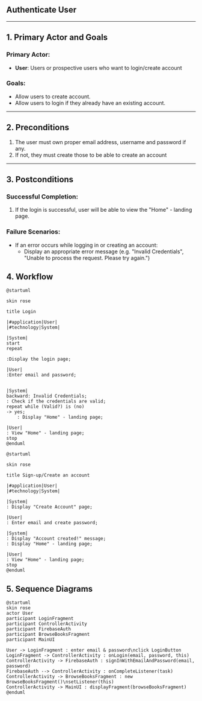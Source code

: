 ## Authenticate User
---

## **1. Primary Actor and Goals**

### **Primary Actor**:
- **User**: Users or prospective users who want to login/create account 

### **Goals**:
- Allow users to create account.
- Allow users to login if they already have an existing account.

---

## **2. Preconditions**

1. The user must own proper email address, username and password if any.
2. If not, they must create those to be able to create an account

---

## **3. Postconditions**

### **Successful Completion**:
1. If the login is successful, user will be able to view the "Home" - landing page.

### **Failure Scenarios**:
- If an error occurs while logging in or creating an account:
    - Display an appropriate error message (e.g. "Invalid Credentials",
      "Unable to process the request. Please try again.")

## 4.  Workflow
````plantuml
@startuml

skin rose

title Login 

|#application|User|
|#technology|System|

|System|
start
repeat

:Display the login page;

|User|
:Enter email and password;


|System|
backward: Invalid Credentials;
: Check if the credentials are valid;
repeat while (Valid?) is (no)
-> yes;
    : Display "Home" - landing page;

|User|
: View "Home" - landing page;
stop
@enduml
`````
````plantuml
@startuml

skin rose

title Sign-up/Create an account

|#application|User|
|#technology|System|

|System|
: Display "Create Account" page;

|User|
: Enter email and create password;

|System|
: Display "Account created!" message;
: Display "Home" - landing page;

|User|
: View "Home" - landing page;
stop
@enduml
`````
## 5. Sequence Diagrams


```plantuml
@startuml
skin rose
actor User
participant LoginFragment
participant ControllerActivity
participant FirebaseAuth
participant BrowseBooksFragment
participant MainUI

User -> LoginFragment : enter email & password\nclick LoginButton
LoginFragment -> ControllerActivity : onLogin(email, password, this)
ControllerActivity -> FirebaseAuth : signInWithEmailAndPassword(email, password)
FirebaseAuth --> ControllerActivity : onCompleteListener(task)
ControllerActivity -> BrowseBooksFragment : new BrowseBooksFragment()\nsetListener(this)
ControllerActivity -> MainUI : displayFragment(browseBooksFragment)
@enduml
```